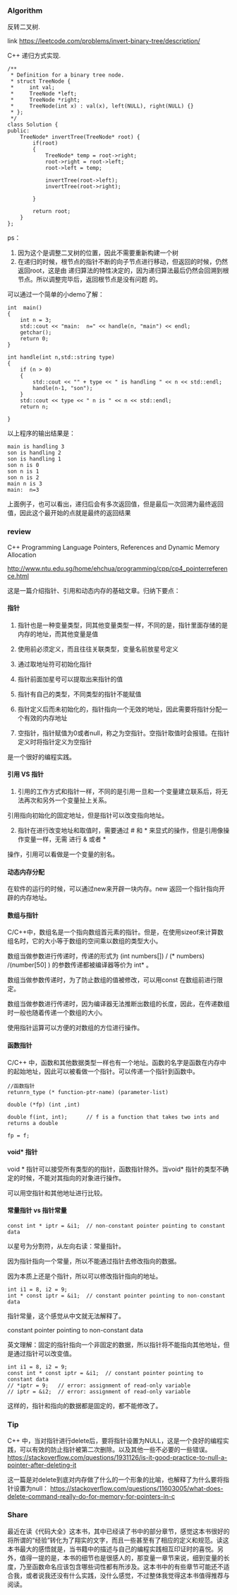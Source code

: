 ### Algorithm
反转二叉树.

link https://leetcode.com/problems/invert-binary-tree/description/

C++ 递归方式实现.

```
/**
 * Definition for a binary tree node.
 * struct TreeNode {
 *     int val;
 *     TreeNode *left;
 *     TreeNode *right;
 *     TreeNode(int x) : val(x), left(NULL), right(NULL) {}
 * };
 */
class Solution {
public:
    TreeNode* invertTree(TreeNode* root) {
        if(root)
        {
            TreeNode* temp = root->right;
            root->right = root->left;
            root->left = temp;
            
            invertTree(root->left);
            invertTree(root->right);
            
        }
        
        return root;   
    } 
};
```
ps：

1. 因为这个是调整二叉树的位置，因此不需要重新构建一个树
2. 在递归的时候，根节点的指针不断的向子节点进行移动，但返回的时候，仍然返回root，这是由
递归算法的特性决定的，因为递归算法最后仍然会回溯到根节点。所以调整完毕后，返回根节点是没有问题
的。

可以通过一个简单的小demo了解：
```
int  main()
{
	int n = 3;
	std::cout << "main:  n=" << handle(n, "main") << endl;
	getchar();
	return 0;
}

int handle(int n,std::string type)
{
	if (n > 0)
	{
		std::cout << "" + type << " is handling " << n << std::endl;
		handle(n-1, "son");
	}
	std::cout << type << " n is " << n << std::endl;
	return n;

}

```
以上程序的输出结果是：

```
main is handling 3
son is handling 2
son is handling 1
son n is 0
son n is 1
son n is 2
main n is 3
main:  n=3
```

上面例子，也可以看出，递归后会有多次返回值，但是最后一次回溯为最终返回值，因此这个最开始的点就是最终的返回结果

### review

C++ Programming Language
Pointers, References and Dynamic Memory Allocation

http://www.ntu.edu.sg/home/ehchua/programming/cpp/cp4_pointerreference.html

这是一篇介绍指针、引用和动态内存的基础文章。归纳下要点：

#### 指针

1. 指针也是一种变量类型，同其他变量类型一样，不同的是，指针里面存储的是内存的地址，而其他变量是值

2. 使用前必须定义，而且往往关联类型，变量名前放星号定义

3. 通过取地址符可初始化指针

4. 指针前面加星号可以提取出来指针的值

5. 指针有自己的类型，不同类型的指针不能赋值

6. 指针定义后而未初始化的，指针指向一个无效的地址，因此需要将指针分配一个有效的内存地址

7. 空指针，指针赋值为0或者null，称之为空指针。空指针取值时会报错。在指针定义时将指针定义为空指针

是一个很好的编程实践。


#### 引用 VS 指针

1. 引用的工作方式和指针一样，不同的是引用一旦和一个变量建立联系后，将无法再次和另外一个变量扯上关系。

引用指向初始化的固定地址，但是指针可以改变指向地址。

2. 指针在进行改变地址和取值时，需要通过 # 和 * 来显式的操作，但是引用像操作变量一样，无需 进行 & 或者 *

操作，引用可以看做是一个变量的别名。


#### 动态内存分配  

在软件的运行的时候，可以通过new来开辟一块内存。new 返回一个指针指向开辟的内存地址。

####  数组与指针

C/C++中，数组名是一个指向数组首元素的指针。但是，在使用sizeof来计算数组名时，它的大小等于数组的空间乘以数组的类型大小。

数组当做参数进行传递时，传递的形式为 (int numbers[]) / (* numbers) /(number[50] ) 的参数传递都被编译器等价为 int* 。

数组当做参数传递时，为了防止数组的值被修改，可以用const 在数组前进行限定。

数组当做参数进行传递时，因为编译器无法推断出数组的长度，因此，在传递数组时一般也随着传递一个数组的大小。

使用指针运算可以方便的对数组的方位进行操作。

#### 函数指针

C/C++ 中，函数和其他数据类型一样也有一个地址。函数的名字是函数在内存中的起始地址，因此可以被看做一个指针。可以传递一个指针到函数中。
```
//函数指针
retunrn_type (* function-ptr-name) (parameter-list)

double (*fp) (int ,int)

double f(int, int);      // f is a function that takes two ints and returns a double

fp = f;  
```

#### void* 指针

void * 指针可以接受所有类型的的指针，函数指针除外。当void* 指针的类型不确定的时候，不能对其指向的对象进行操作。

可以用空指针和其他地址进行比较。


####  常量指针 vs 指针常量

```
const int * iptr = &i1;  // non-constant pointer pointing to constant data

```
以星号为分割符，从左向右读：常量指针。

因为指针指向一个常量，所以不能通过指针去修改指向的数据。

因为本质上还是个指针，所以可以修改指针指向的地址。

```
int i1 = 8, i2 = 9;
int * const iptr = &i1;  // constant pointer pointing to non-constant data
```

指针常量，这个感觉从中文就无法解释了。

constant pointer pointing to non-constant data

英文理解：固定的指针指向一个非固定的数据，所以指针将不能指向其他地址，但是通过指针可以改变值。

```
int i1 = 8, i2 = 9;
const int * const iptr = &i1;  // constant pointer pointing to constant data
// *iptr = 9;   // error: assignment of read-only variable
// iptr = &i2;  // error: assignment of read-only variable
```
这样的，指针和指向的数据都是固定的，都不能修改了。


### Tip

C++ 中，当对指针进行delete后，要将指针设置为NULL，这是一个良好的编程实践，可以有效的防止指针被第二次删除。以及其他一些不必要的一些错误。
https://stackoverflow.com/questions/1931126/is-it-good-practice-to-null-a-pointer-after-deleting-it


这一篇是对delete到底对内存做了什么的一个形象的比喻，也解释了为什么要将指针设置为null：
https://stackoverflow.com/questions/11603005/what-does-delete-command-really-do-for-memory-for-pointers-in-c


### Share

最近在读《代码大全》这本书，其中已经读了书中的部分章节，感觉这本书很好的将所谓的“经验”转化为了翔实的文字，而且一些甚至有了相应的定义和规范。读这本书最大的感悟就是，当书籍中的描述与自己的编程实践相互印证时的喜悦。另外，值得一提的是，本书的细节也是很感人的，那变量一章节来说，细到变量的长度，乃至函数命名应该包含哪些词性都有所涉及。这本书中的有些章节可能还不适合我，或者说我还没有什么实践，没什么感觉，不过整体我觉得这本书值得推荐与阅读。
